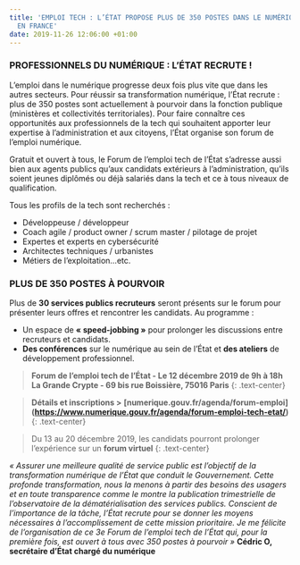 ```yaml
---
title: 'EMPLOI TECH : L’ÉTAT PROPOSE PLUS DE 350 POSTES DANS LE NUMÉRIQUE PARTOUT
  EN FRANCE'
date: 2019-11-26 12:06:00 +01:00
---
```


### PROFESSIONNELS DU NUMÉRIQUE : L’ÉTAT RECRUTE !

L’emploi dans le numérique progresse deux fois plus vite que dans les autres secteurs. Pour réussir sa transformation numérique, l’État recrute : plus de 350 postes sont actuellement à pourvoir dans la fonction publique (ministères et collectivités territoriales). Pour faire connaître ces opportunités aux professionnels de la tech qui souhaitent apporter leur expertise à l’administration et aux citoyens, l’État organise son forum de l’emploi numérique.

Gratuit et ouvert à tous, le Forum de l’emploi tech de l’État s’adresse aussi bien aux agents publics qu’aux candidats extérieurs à l’administration, qu’ils soient jeunes diplômés ou déjà salariés dans la tech et ce à tous niveaux de qualification.

Tous les profils de la tech sont recherchés :

* Développeuse / développeur
* Coach agile / product owner / scrum master / pilotage de projet
* Expertes et experts en cybersécurité
* Architectes techniques / urbanistes
* Métiers de l’exploitation…etc.

### PLUS DE 350 POSTES À POURVOIR

Plus de **30 services publics recruteurs** seront présents sur le forum pour présenter leurs offres et rencontrer les candidats. Au programme :

* Un espace de **« speed-jobbing »** pour prolonger les discussions entre recruteurs et candidats.
* **Des conférences** sur le numérique au sein de l’État et **des ateliers** de développement professionnel.

> **Forum de l’emploi tech de l’État - Le 12 décembre 2019 de 9h à 18h
La Grande Crypte - 69 bis rue Boissière, 75016 Paris**
{: .text-center}

> **Détails et inscriptions >** **[numerique.gouv.fr/agenda/forum-emploi]
(https://www.numerique.gouv.fr/agenda/forum-emploi-tech-etat/)**
{: .text-center}

> Du 13 au 20 décembre 2019, les candidats pourront prolonger l’expérience sur un **forum virtuel** 
{: .text-center}

*« Assurer une meilleure qualité de service public est l’objectif de la transformation numérique de l’État que conduit le Gouvernement. Cette profonde transformation, nous la menons à partir des besoins des usagers et en toute transparence comme le montre la publication trimestrielle de l’observatoire de la dématérialisation des services publics. Conscient de l’importance de la tâche, l’État recrute pour se donner les moyens nécessaires à l’accomplissement de cette mission prioritaire. Je me félicite de l’organisation  de ce 3e Forum de l’emploi tech de l’État qui, pour la première fois, est ouvert à tous avec 350 postes à pourvoir »* 
**Cédric O, secrétaire d’État chargé du numérique**
